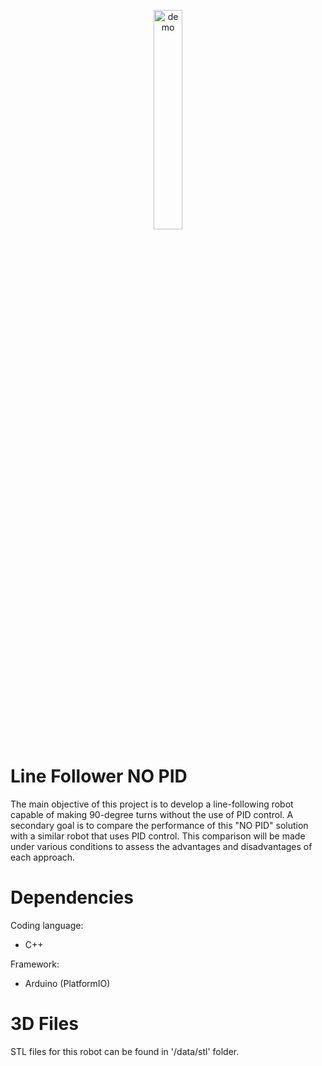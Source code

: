 <p align="center">
  <img src="data/demo.gif" alt ="demo" width = "30%" height = "30%"/>
</p>

# Line Follower NO PID

The main objective of this project is to develop a line-following robot capable of making 90-degree turns without the use of PID control. A secondary goal is to compare the performance of this "NO PID" solution with a similar robot that uses PID control. This comparison will be made under various conditions to assess the advantages and disadvantages of each approach.

# Dependencies

Coding language:
- C++

Framework:

- Arduino (PlatformIO)

# 3D Files

STL files for this robot can be found in '/data/stl' folder.
